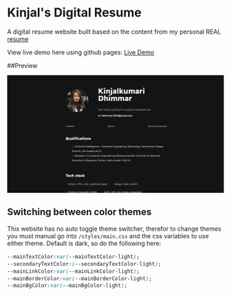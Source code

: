 # Kinjal's Digital Resume

A digital resume website built based on the content from my personal REAL [resume](./assets/Kinjalkumari_Dhimmar_python_developer.docx) 

View live demo here using github pages: [Live Demo](https://kin156.github.io/Digital-Resume/)

##Preview

<img src="assets\images\Screenshot.png">



## Switching between color themes

This website has no auto toggle theme switcher, therefor to change themes you must manual go into `/styles/main.css` and the css variables to use either theme. Default is dark, so do the following here:

```css
--mainTextColor:var(--mainTextColor-light); 
--secondaryTextColor:(--secondaryTextColor-light);
--mainLinkColor:var(--mainLinkColor-light);
--mainBorderColor:var(--mainBorderColor-light);
--mainBgColor:var(--mainBgColor-light);
```
